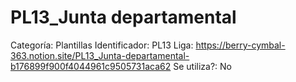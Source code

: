 # PL13_Junta departamental

Categoría: Plantillas
Identificador: PL13
Liga: https://berry-cymbal-363.notion.site/PL13_Junta-departamental-b176899f900f4044961c9505731aca62
Se utiliza?: No